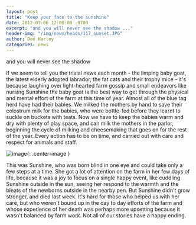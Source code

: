 ```yaml
---
layout: post
title: "Keep your face to the sunshine"
date: 2012-03-06 12:00:00 -0700
excerpt: "and you will never see the shadow ..."
header-img: "/img/news/heads/117_sunset.JPG"
author: Dee Harley
categories: news
---
```

and you will never see the shadow

If we seem to tell you the trivial news each month - the limping baby
goat, the latest elderly adopted labrador, the fat cats and their
trophy mice - it's because laughing over light-hearted farm gossip and
small endeavors like nursing Sunshine the baby goat is the best way to
get through the physical and mental effort of the farm at this time of
year. Almost all of the blue tag herd have had their babies. We milked
the mothers by hand to save their colostrum milk for the babies, who
were bottle-fed before they learnt to suckle on buckets with teats.
Now we have to keep the babies warm and dry with plenty of play space,
and can milk the mothers in the parlor, beginning the cycle of milking
and cheesemaking that goes on for the rest of the year. Every action
has to be on time, and carried out with care and respect for animals
and staff.

![image](/img/news/117_sunset.JPG){: .center-image }

This was Sunshine, who was born blind in one eye and could take only a
few steps at a time. She got a lot of attention on the farm in her few
days of life, because it was a joy to focus on a single happy event,
like cuddling Sunshine outside in the sun, seeing her respond to the
warmth and the bleats of the newborns outside in the nearby pen. But
Sunshine didn't grow stronger, and died last week. It's hard for those
who helped us with her care, but who weren't bound up in the day to
day efforts of the farm and whose experience of her death was perhaps
more upsetting because it wasn't balanced by farm work. Not all of our
stories have a happy ending.

